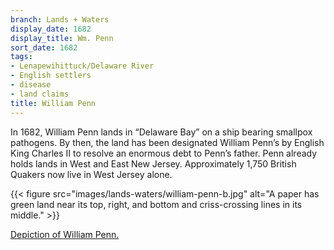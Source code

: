```yaml
---
branch: Lands + Waters
display_date: 1682
display_title: Wm. Penn
sort_date: 1682
tags:
- Lenapewihittuck/Delaware River
- English settlers
- disease
- land claims
title: William Penn
---
```


In 1682, William Penn lands in “Delaware Bay” on a ship bearing smallpox pathogens. By then, the land has been designated William Penn’s by English King Charles II to resolve an enormous debt to Penn’s father. Penn already holds lands in West and East New Jersey. Approximately 1,750 British Quakers now live in West Jersey alone.

{{< figure src="images/lands-waters/william-penn-b.jpg" alt="A paper has green land near its top, right, and bottom and criss-crossing lines in its middle." >}}

[Depiction of William Penn.](https://commons.wikimedia.org/wiki/File:WilliamPenn.jpg#/media/File:WilliamPenn.jpg)
